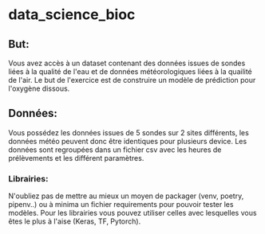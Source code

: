 # data_science_bioc

## But: 

Vous avez accès à un dataset contenant des données issues de sondes liées à la qualité de l'eau et de données météorologiques liées à la quailité de l'air. 
Le but de l'exercice est de construire un modèle de prédiction pour l'oxygène dissous. 

## Données: 

Vous possédez les données issues de 5 sondes sur 2 sites différents, les données météo peuvent donc être identiques pour plusieurs device. 
Les données sont regroupées dans un fichier csv avec les heures de prélèvements et les différent paramètres. 



### Librairies:
N'oubliez pas de mettre au mieux un moyen de packager (venv, poetry, pipenv..) ou à minima un fichier requirements pour pouvoir tester les modèles. 
Pour les librairies vous pouvez utiliser celles avec lesquelles vous êtes le plus à l'aise (Keras, TF, Pytorch). 
